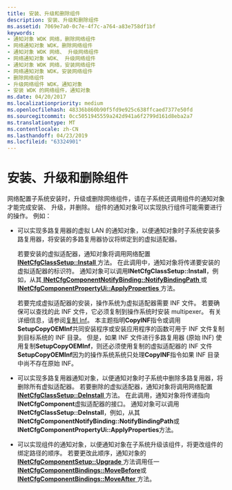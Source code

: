 ```yaml
---
title: 安装、升级和删除组件
description: 安装、升级和删除组件
ms.assetid: 7069e7a0-0c7e-4f7c-a764-a83e758df1bf
keywords:
- 通知对象 WDK 网络，删除网络组件
- 网络通知对象 WDK，删除网络组件
- 通知对象 WDK 网络、 升级网络组件
- 网络通知对象 WDK、 升级网络组件
- 通知对象 WDK 网络，安装网络组件
- 网络通知对象 WDK，安装网络组件
- 删除网络组件
- 升级网络组件 WDK，通知对象
- 安装 WDK 的网络组件，通知对象
ms.date: 04/20/2017
ms.localizationpriority: medium
ms.openlocfilehash: 48336b860b90f5fd9e925c638ffcaed7377e50fd
ms.sourcegitcommit: 0cc5051945559a242d941a6f2799d161d8eba2a7
ms.translationtype: MT
ms.contentlocale: zh-CN
ms.lasthandoff: 04/23/2019
ms.locfileid: "63324901"
---
```

# <a name="installing-upgrading-and-removing-the-component"></a>安装、升级和删除组件





网络配置子系统安装时，升级或删除网络组件，请在子系统还调用组件的通知对象才能完成安装、 升级，并删除。 组件的通知对象可以实现执行组件可能需要进行的操作。 例如：

-   可以实现多路复用器的虚拟 LAN 的通知对象，以便通知对象时子系统安装多路复用器，将安装的多路复用器协议将绑定到的虚拟适配器。

    若要安装的虚拟适配器，通知对象将调用网络配置[ **INetCfgClassSetup::Install** ](https://msdn.microsoft.com/library/windows/hardware/ff547711)方法。 在此调用中，通知对象将传递要安装的虚拟适配器的标识符。 通知对象可以调用**INetCfgClassSetup::Install**，例如，从其[ **INetCfgComponentNotifyBinding::NotifyBindingPath** ](https://msdn.microsoft.com/library/windows/hardware/ff547731)或[**INetCfgComponentPropertyUi::ApplyProperties** ](https://msdn.microsoft.com/library/windows/hardware/ff547741)方法。

    若要完成虚拟适配器的安装，操作系统为虚拟适配器需要 INF 文件。 若要确保可以查找的此 INF 文件，它必须复制到操作系统时安装 multipexer。 有关详细信息，请参阅[复制 Inf](https://msdn.microsoft.com/library/windows/hardware/ff540117)。 本主题指明**CopyINF**指令或调用**SetupCopyOEMInf**共同安装程序或安装应用程序的函数可用于 INF 文件复制到目标系统的 INF 目录。 但是，如果 INF 文件进行多路复用器 (原始 INF) 使用复制**SetupCopyOEMInf**，则还必须使用复制的虚拟适配器的 INF 文件**SetupCopyOEMInf**因为的操作系统系统只处理**CopyINF**指令如果 INF 目录中尚不存在原始 INF。

-   可以实现多路复用器通知对象，以便通知对象时子系统中删除多路复用器，将删除所有虚拟适配器。 若要删除的虚拟适配器，通知对象将调用网络配置[ **INetCfgClassSetup::DeInstall** ](https://msdn.microsoft.com/library/windows/hardware/ff547710)方法。 在此调用，通知对象将传递指向**INetCfgComponent**虚拟适配器的接口。 通知对象可以调用**INetCfgClassSetup::DeInstall**，例如，从其**INetCfgComponentNotifyBinding::NotifyBindingPath**或**INetCfgComponentPropertyUi::ApplyProperties**方法。

-   可以实现组件的通知对象，以便通知对象在子系统升级该组件，将更改组件的绑定路径的顺序。 若要更改此顺序，通知对象的[ **INetCfgComponentSetup::Upgrade** ](https://msdn.microsoft.com/library/windows/hardware/ff547783)方法调用任一[ **INetCfgComponentBindings::MoveBefore**](https://msdn.microsoft.com/library/windows/hardware/ff547722)或[ **INetCfgComponentBindings::MoveAfter** ](https://msdn.microsoft.com/library/windows/hardware/ff547721)方法。

 

 






